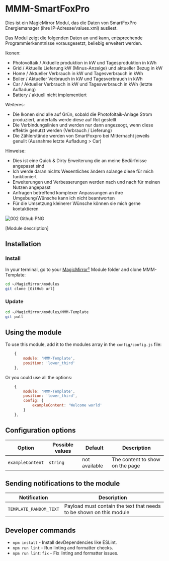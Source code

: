 # MMM-SmartFoxPro

Dies ist ein MagicMirror Modul, das die Daten von SmartFoxPro Energiemanager (ihre IP-Adresse/values.xml) ausliest.

Das Modul zeigt die folgenden Daten an und kann, entsprechende Programmierkenntnisse vorausgesetzt, beliebig erweitert werden.

Ikonen:
- Photovoltaik / Aktuelle produktion in kW und Tagesproduktion in kWh
- Grid / Aktuelle Lieferung kW (Minus-Anzeige) und aktueller Bezug in kW
- Home / Aktueller Verbrauch in kW und Tagesverbrauch in kWh
- Boiler / Aktueller Verbrauch in kW und Tagesverbrauch in kWh
- Car / Aktueller Verbrauch in kW und Tagesverbrauch in kWh (letzte Aufladung)
- Battery / aktuell nicht implementiert

Weiteres:
- Die Ikonen sind alle auf Grün, sobald die Photofoltaik-Anlage Strom produziert, anderfalls werde diese auf Rot gestellt
- Die Verbindungslinien und werden nur dann angezeogt, wenn diese effektiv genutzt werden (Verbrauch / Lieferung)
- Die Zählerstände werden von SmartFoxpro bei Mitternacht jeweils genullt (Ausnahme letzte Aufladung > Car)

Hinweise:
- Dies ist eine Quick & Dirty Erweiterung die an meine Bedürfnisse angepasst sind
- Ich werde daran nichts Wesentliches ändern solange diese für mich funktioniert
- Erweiterungen und Verbesserungen werden nach und nach für meinen Nutzen angepasst
- Anfragen betreffend komplexer Anpassungen an ihre Umgebung/Wünsche kann ich nicht beantworten
- Für die Umsetzung kleinerer Wünsche können sie mich gerne kontaktieren

![002 Github PNG](https://github.com/user-attachments/assets/563d1d28-9f72-4703-a63e-c7e8b8a2fba1)

[Module description]

## Installation

### Install

In your terminal, go to your [MagicMirror²][mm] Module folder and clone MMM-Template:

```bash
cd ~/MagicMirror/modules
git clone [GitHub url]
```

### Update

```bash
cd ~/MagicMirror/modules/MMM-Template
git pull
```

## Using the module

To use this module, add it to the modules array in the `config/config.js` file:

```js
    {
        module: 'MMM-Template',
        position: 'lower_third'
    },
```

Or you could use all the options:

```js
    {
        module: 'MMM-Template',
        position: 'lower_third',
        config: {
            exampleContent: 'Welcome world'
        }
    },
```

## Configuration options

Option|Possible values|Default|Description
------|------|------|-----------
`exampleContent`|`string`|not available|The content to show on the page

## Sending notifications to the module

Notification|Description
------|-----------
`TEMPLATE_RANDOM_TEXT`|Payload must contain the text that needs to be shown on this module

## Developer commands

- `npm install` - Install devDependencies like ESLint.
- `npm run lint` - Run linting and formatter checks.
- `npm run lint:fix` - Fix linting and formatter issues.

[mm]: https://github.com/MagicMirrorOrg/MagicMirror
